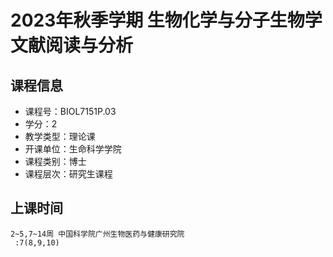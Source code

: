 # 2023年秋季学期 生物化学与分子生物学文献阅读与分析 






## 课程信息

- 课程号：BIOL7151P.03
- 学分：2
- 教学类型：理论课
- 开课单位：生命科学学院
- 课程类别：博士
- 课程层次：研究生课程

## 上课时间

```
2~5,7~14周 中国科学院广州生物医药与健康研究院
 :7(8,9,10)
```

